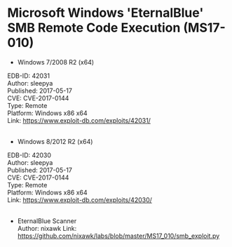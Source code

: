 Microsoft Windows 'EternalBlue' SMB Remote Code Execution (MS17-010)
====================================================================

- Windows 7/2008 R2 (x64)</br>

EDB-ID: 42031</br>
Author: sleepya</br>
Published: 2017-05-17</br>
CVE: CVE-2017-0144</br>
Type: Remote</br>
Platform: Windows x86 x64</br>
Link: <https://www.exploit-db.com/exploits/42031/></br>
</br>

- Windows 8/2012 R2 (x64)</br>

EDB-ID: 42030</br>
Author: sleepya</br>
Published: 2017-05-17</br>
CVE: CVE-2017-0144</br>
Type: Remote</br>
Platform: Windows x86 x64</br>
Link: <https://www.exploit-db.com/exploits/42030/></br>
</br>

- EternalBlue Scanner</br>
Author: nixawk
Link: <https://github.com/nixawk/labs/blob/master/MS17_010/smb_exploit.py></br>

